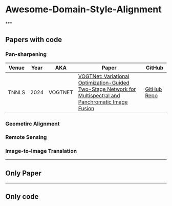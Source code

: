 # Awesome-Domain-Style-Alignment

*** <!-- 구분선 -->
<!-- 줄 바꿈은 문장 끝 스페이스바 두번 -->
## Papers with code

### Pan-sharpening
| Venue | Year | AKA | Paper | GitHub |
|-------|------|-----|--------|--------|
| TNNLS | 2024 | VOGTNET | [VOGTNet: Variational Optimization-Guided Two-Stage Network for Multispectral and Panchromatic Image Fusion]([https://arxiv.org/abs/xxxx.xxxxx](https://ieeexplore.ieee.org/document/10558848)) | [GitHub Repo]([https://github.com/username/repo](https://github.com/HZC-1998/VOGTNet)) |


### Geometirc Alignment

### Remote Sensing

### Image-to-Image Translation

***

## Only Paper

***

## Only code
